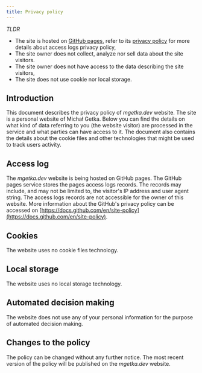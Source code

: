 ```yaml
---
title: Privacy policy
---
```


_TLDR_

 - The site is hosted on [GitHub pages](https://pages.github.com/), refer to its [privacy policy](https://docs.github.com/en/site-policy) for more details about access logs privacy policy,
 - The site owner does not collect, analyze nor sell data about the site visitors.
 - The site owner does not have access to the data describing the site visitors,
 - The site does not use cookie nor local storage.

## Introduction

This document describes the privacy policy of _mgetka.dev_ website. The site is a personal website of Michał Getka. Below you can find the details on what kind of data referring to you (the website visitor) are processed in the service and what parties can have access to it. The document also contains the details about the cookie files and other technologies that might be used to track users activity.

## Access log

The _mgetka.dev_ website is being hosted on GitHub pages. The GitHub pages service stores the pages access logs records. The records may include, and may not be limited to, the visitor's IP address and user agent string. The access logs records are not accessible for the owner of this website. More information about the GitHub's privacy policy can be accessed on [https://docs.github.com/en/site-policy](https://docs.github.com/en/site-policy).

## Cookies

The website uses no cookie files technology.

## Local storage

The website uses no local storage technology.

## Automated decision making

The website does not use any of your personal information for the purpose of automated decision making.

## Changes to the policy

The policy can be changed without any further notice. The most recent version of the policy will be published on the _mgetka.dev_ website.
